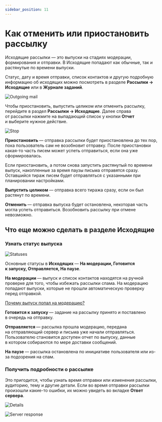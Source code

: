 ```yaml
---
sidebar_position: 11
---
```


# Как отменить или приостановить рассылку

Исходящие рассылки — это выпуски на стадиях модерации, формирования и отправки. В Исходящие попадают как обычные, так и растянутые по времени выпуски.

Статус, дату и&nbsp;время отправки, список контактов и&nbsp;другую подробную информацию об&nbsp;исходящих можно посмотреть в&nbsp;разделе **Рассылки &rarr; Исходящие** или в&nbsp;**Журнале заданий**.

![Outgoing mail](/img/email-campaigns/create-your-campaign/how-to-stop-emails/outgoing-mail.jpg) <br/>

Чтобы приостановить, выпустить целиком или отменить рассылку, перейдите в&nbsp;раздел **Рассылки &rarr; Исходящие**. Далее справа от&nbsp;рассылки нажмите на&nbsp;выпадающий список у&nbsp;кнопки **Отчет** и&nbsp;выберите нужное действие.

![Stop](/img/email-campaigns/create-your-campaign/how-to-stop-emails/stop.jpg) <br/>

**Приостановить&nbsp;**&mdash; отправка рассылки будет приостановлена до&nbsp;тех пор, пока пользователь сам не&nbsp;возобновит отправку. После приостановки какая-то часть писем может успеть отправиться, если она уже сформировалась.

Если приостановить, а&nbsp;потом снова запустить растянутый по&nbsp;времени выпуск, накопленные за&nbsp;время паузы письма отправятся сразу. Оставшийся тираж писем будет отправляться с&nbsp;указанными при планировании настройками.

**Выпустить целиком&nbsp;**&mdash; отправка всего тиража сразу, если он&nbsp;был растянут по&nbsp;времени.

**Отменить&nbsp;**&mdash; отправка выпуска будет остановлена, некоторая часть могла успеть отправиться. Возобновить рассылку при отмене невозможно.

## Что еще можно сделать в&nbsp;разделе Исходящие

### Узнать статус выпуска

![Statuses](/img/email-campaigns/create-your-campaign/how-to-stop-emails/statuses.jpg) <br/>

Основные статусы в&nbsp;**Исходящих&nbsp;**&mdash; **На&nbsp;модерации, Готовится к&nbsp;запуску, Отправляется, На&nbsp;паузе**.

**На&nbsp;модерации&nbsp;**&mdash; выпуск и&nbsp;список контактов находятся на&nbsp;ручной проверке для того, чтобы избежать рассылки спама. На&nbsp;модерацию попадают выпуски, которые не&nbsp;прошли автоматическую проверку перед отправкой.

[Почему выпуск попал на модерацию?](/docs/faq/moderation.md) <br/>

**Готовится к&nbsp;запуску&nbsp;**&mdash; задание на&nbsp;рассылку принято и&nbsp;поставлено в&nbsp;очередь на&nbsp;отправку.

**Отправляется&nbsp;**&mdash; рассылка прошла модерацию, передана на&nbsp;отправляющий сервер и&nbsp;письма уже начали отправляться. Пользователю становится доступен отчет по&nbsp;выпуску, данные в&nbsp;котором собираются по&nbsp;мере доставки сообщений.

**На&nbsp;паузе&nbsp;**&mdash; рассылка остановлена по&nbsp;инициативе пользователя или из-за подозрения на&nbsp;спам.

### Получить подробности о рассылке

Это пригодится, чтобы узнать время отправки или изменения рассылки, аудиторию, тему и&nbsp;другие детали. Если во&nbsp;время отправки рассылки произошли какие-то ошибки, их&nbsp;можно увидеть во&nbsp;вкладке **Ответ сервера**.

![Details](/img/email-campaigns/create-your-campaign/how-to-stop-emails/details.jpg) <br/>

![Server response](/img/email-campaigns/create-your-campaign/how-to-stop-emails/server-response.jpg) <br/>
